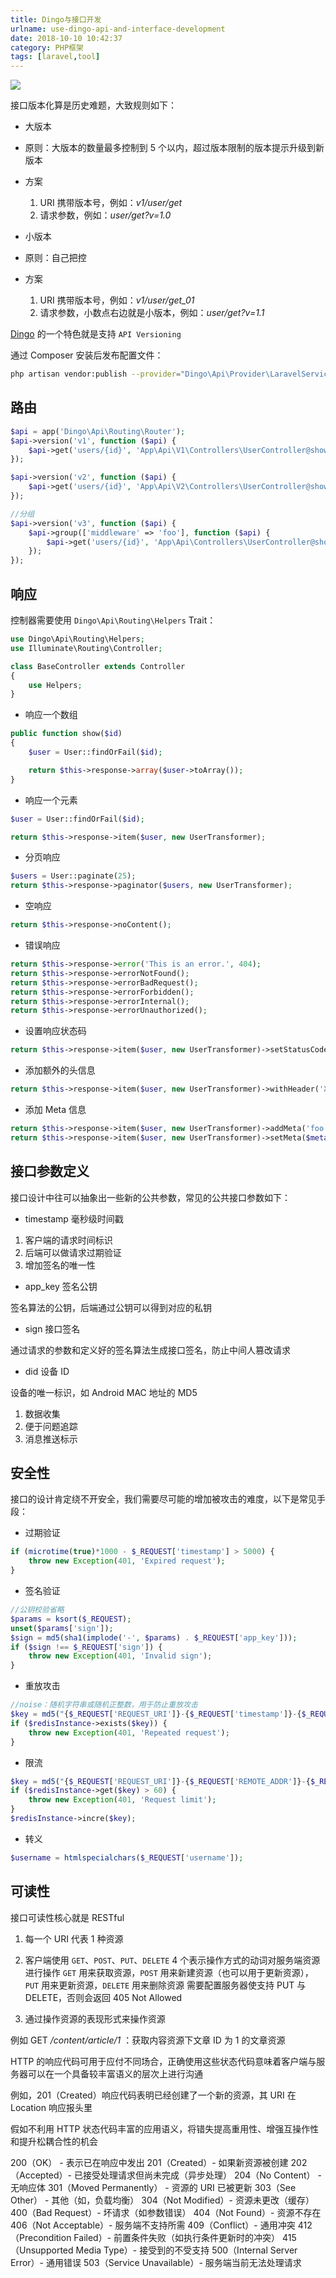 ```yaml
---
title: Dingo与接口开发
urlname: use-dingo-api-and-interface-development
date: 2018-10-10 10:42:37
category: PHP框架
tags: [laravel,tool]
---
```


![](/images/dingo.png)

<!-- more -->

接口版本化算是历史难题，大致规则如下：

- 大版本

 - 原则：大版本的数量最多控制到 5 个以内，超过版本限制的版本提示升级到新版本
 - 方案
   1. URI 携带版本号，例如：*v1/user/get*
   2. 请求参数，例如：_user/get?v=1.0_

- 小版本

 - 原则：自己把控
 - 方案
   1. URI 携带版本号，例如：_v1/user/get_01_
   2. 请求参数，小数点右边就是小版本，例如：_user/get?v=1.1_

[Dingo](https://github.com/dingo/api) 的一个特色就是支持 `API Versioning`

通过 Composer 安装后发布配置文件：

```bash
php artisan vendor:publish --provider="Dingo\Api\Provider\LaravelServiceProvider"
```

## 路由

```php
$api = app('Dingo\Api\Routing\Router');
$api->version('v1', function ($api) {
    $api->get('users/{id}', 'App\Api\V1\Controllers\UserController@show');
});

$api->version('v2', function ($api) {
    $api->get('users/{id}', 'App\Api\V2\Controllers\UserController@show');
});

//分组
$api->version('v3', function ($api) {
    $api->group(['middleware' => 'foo'], function ($api) {
        $api->get('users/{id}', 'App\Api\Controllers\UserController@show');
    });
});
```

## 响应

控制器需要使用 `Dingo\Api\Routing\Helpers` Trait：

```php
use Dingo\Api\Routing\Helpers;
use Illuminate\Routing\Controller;

class BaseController extends Controller
{
    use Helpers;
}
```

- 响应一个数组

```php
public function show($id)
{
    $user = User::findOrFail($id);

    return $this->response->array($user->toArray());
}
```

- 响应一个元素

```php
$user = User::findOrFail($id);

return $this->response->item($user, new UserTransformer);
```

- 分页响应

```php
$users = User::paginate(25);
return $this->response->paginator($users, new UserTransformer);
```

- 空响应

```php
return $this->response->noContent();
```

- 错误响应

```php
return $this->response->error('This is an error.', 404);
return $this->response->errorNotFound();
return $this->response->errorBadRequest();
return $this->response->errorForbidden();
return $this->response->errorInternal();
return $this->response->errorUnauthorized();
```

- 设置响应状态码

```php
return $this->response->item($user, new UserTransformer)->setStatusCode(200);
```

- 添加额外的头信息

```php
return $this->response->item($user, new UserTransformer)->withHeader('X-Foo', 'Bar');
```

- 添加 Meta 信息

```php
return $this->response->item($user, new UserTransformer)->addMeta('foo', 'bar');
return $this->response->item($user, new UserTransformer)->setMeta($meta);
```

## 接口参数定义

接口设计中往可以抽象出一些新的公共参数，常见的公共接口参数如下：

- timestamp 毫秒级时间戳

 1. 客户端的请求时间标识
 2. 后端可以做请求过期验证
 3. 增加签名的唯一性

- app_key 签名公钥

 签名算法的公钥，后端通过公钥可以得到对应的私钥

- sign 接口签名

 通过请求的参数和定义好的签名算法生成接口签名，防止中间人篡改请求

- did 设备 ID

 设备的唯一标识，如 Android MAC 地址的 MD5
 1. 数据收集
 2. 便于问题追踪
 3. 消息推送标示

## 安全性

接口的设计肯定绕不开安全，我们需要尽可能的增加被攻击的难度，以下是常见手段：

- 过期验证

```php
if (microtime(true)*1000 - $_REQUEST['timestamp'] > 5000) {
    throw new Exception(401, 'Expired request');
}
```

- 签名验证

```php
//公钥校验省略
$params = ksort($_REQUEST);
unset($params['sign']);
$sign = md5(sha1(implode('-', $params) . $_REQUEST['app_key']));
if ($sign !== $_REQUEST['sign']) {
    throw new Exception(401, 'Invalid sign');
}
```

- 重放攻击

```php
//noise：随机字符串或随机正整数，用于防止重放攻击
$key = md5("{$_REQUEST['REQUEST_URI']}-{$_REQUEST['timestamp']}-{$_REQUEST['noise']}-{$_REQUEST['did']}");
if ($redisInstance->exists($key)) {
    throw new Exception(401, 'Repeated request');
}
```

- 限流

```php
$key = md5("{$_REQUEST['REQUEST_URI']}-{$_REQUEST['REMOTE_ADDR']}-{$_REQUEST['did']}");
if ($redisInstance->get($key) > 60) {
    throw new Exception(401, 'Request limit');
}
$redisInstance->incre($key);
```

- 转义

```php
$username = htmlspecialchars($_REQUEST['username']);
```

## 可读性

接口可读性核心就是 RESTful

1. 每一个 URI 代表 1 种资源

2. 客户端使用 `GET`、`POST`、`PUT`、`DELETE` 4 个表示操作方式的动词对服务端资源进行操作
 `GET` 用来获取资源，`POST` 用来新建资源（也可以用于更新资源），`PUT` 用来更新资源，`DELETE` 用来删除资源
 需要配置服务器使支持 PUT 与 DELETE，否则会返回 405 Not Allowed

3. 通过操作资源的表现形式来操作资源

例如 GET _/content/article/1_ ：获取内容资源下文章 ID 为 1 的文章资源

HTTP 的响应代码可用于应付不同场合，正确使用这些状态代码意味着客户端与服务器可以在一个具备较丰富语义的层次上进行沟通

例如，201（Created）响应代码表明已经创建了一个新的资源，其 URI 在 Location 响应报头里

假如不利用 HTTP 状态代码丰富的应用语义，将错失提高重用性、增强互操作性和提升松耦合性的机会

200（OK） - 表示已在响应中发出
201（Created）- 如果新资源被创建
202（Accepted）- 已接受处理请求但尚未完成（异步处理）
204（No Content） - 无响应体
301（Moved Permanently） - 资源的 URI 已被更新
303（See Other） - 其他（如，负载均衡）
304（Not Modified）- 资源未更改（缓存）
400（Bad Request）- 坏请求（如参数错误）
404（Not Found）- 资源不存在
406（Not Acceptable）- 服务端不支持所需
409（Conflict）- 通用冲突
412（Precondition Failed）- 前置条件失败（如执行条件更新时的冲突）
415（Unsupported Media Type）- 接受到的不受支持
500（Internal Server Error）- 通用错误
503（Service Unavailable）- 服务端当前无法处理请求
